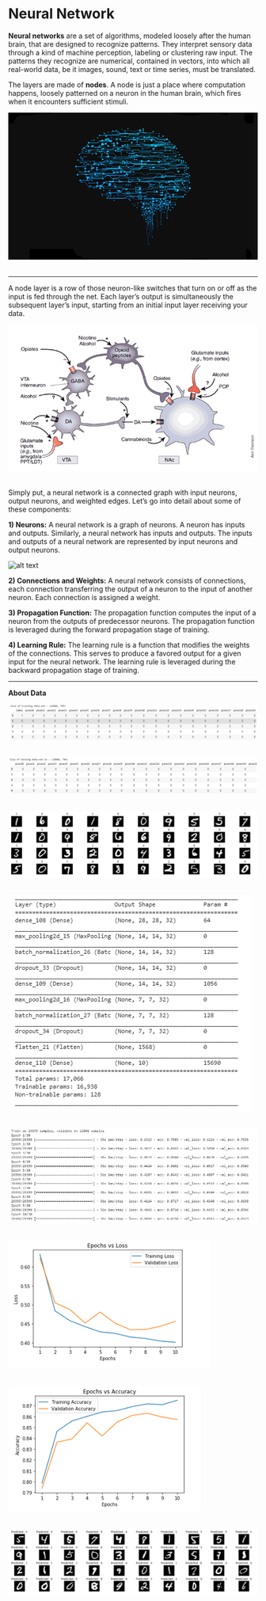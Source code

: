 # Neural Network

__Neural networks__ are a set of algorithms, modeled loosely after the human brain, that are designed to recognize patterns. They interpret sensory data through a kind of machine perception, labeling or clustering raw input. The patterns they recognize are numerical, contained in vectors, into which all real-world data, be it images, sound, text or time series, must be translated.

The layers are made of __nodes__. A node is just a place where computation happens, loosely patterned on a neuron in the human brain, which fires when it encounters sufficient stimuli. 


![image.jpg](images/1_TtbpAISiZjcS6ep8kW4P3g.png)<br><br>

___
A node layer is a row of those neuron-like switches that turn on or off as the input is fed through the net. Each layer’s output is simultaneously the subsequent layer’s input, starting from an initial input layer receiving your data.

![image.jpg](images/41593_2005_Article_BFnn1578_Fig1_HTML.gif)<br><br>

Simply put, a neural network is a connected graph with input neurons, output neurons, and weighted edges. Let’s go into detail about some of these components:

__1) Neurons:__ A neural network is a graph of neurons. A neuron has inputs and outputs. Similarly, a neural network has inputs and outputs. The inputs and outputs of a neural network are represented by input neurons and output neurons.


![alt text](https://skymind.ai/images/wiki/mlp.png)


__2) Connections and Weights:__ A neural network consists of connections, each connection transferring the output of a neuron to the input of another neuron. Each connection is assigned a weight.

__3) Propagation Function:__ The propagation function computes the input of a neuron from the outputs of predecessor neurons. The propagation function is leveraged during the forward propagation stage of training.

__4) Learning Rule:__ The learning rule is a function that modifies the weights of the connections. This serves to produce a favored output for a given input for the neural network. The learning rule is leveraged during the backward propagation stage of training.
___

__About Data__

![image.jpg](images/Capture1.PNG)<br><br>

![image.jpg](images/Capture2.PNG)<br><br>

![image.jpg](images/Capture3.PNG)<br><br>

![image.jpg](images/Capture4.PNG)<br><br>

![image.jpg](images/Capture5.PNG)<br><br>


![image.jpg](images/Capture6.PNG)<br><br>


![image.jpg](images/Capture7.PNG)<br><br>


![image.jpg](images/Capture8.PNG)<br><br>

